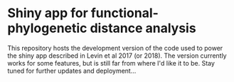 # Shiny app for functional-phylogenetic distance analysis

This repository hosts the development version of the code used to power the shiny app described in Levin et al 2017 (or 2018). The version currently works for some features, but is still far from where I'd like it to be. Stay tuned for further updates and deployment...